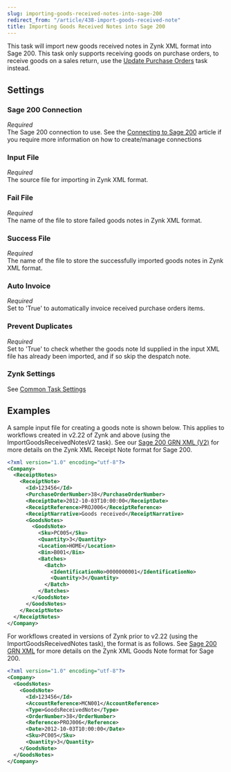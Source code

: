 ```yaml
---
slug: importing-goods-received-notes-into-sage-200
redirect_from: "/article/438-import-goods-received-note"
title: Importing Goods Received Notes into Sage 200
---
```

This task will import new goods received notes in Zynk XML format into Sage 200. This task only supports receiving goods on purchase orders, to receive goods on a sales return, use the [Update Purchase Orders](updating-purchase-orders-in-sage-200) task instead. 

## Settings
### Sage 200 Connection
_Required_  
The Sage 200 connection to use.  See the [Connecting to Sage 200](connecting-to-sage-200) article if you require more information on how to create/manage connections

### Input File
_Required_  
The source file for importing in Zynk XML format.

### Fail File
_Required_  
The name of the file to store failed goods notes in Zynk XML format.

### Success File
_Required_  
The name of the file to store the successfully imported goods notes in Zynk XML format.

### Auto Invoice
_Required_  
Set to 'True' to automatically invoice received purchase orders items.

### Prevent Duplicates
_Required_  
Set to 'True' to check whether the goods note Id supplied in the  input XML file has already been imported, and if so skip the despatch  note.

### Zynk Settings
See [Common Task Settings](common-task-settings)

## Examples
A sample input file for creating a goods note is shown below. This applies to workflows created in v2.22 of Zynk and above (using the ImportGoodsReceivedNotesV2 task). See our [Sage 200 GRN XML (V2)](sage-200-grn-xml-v2) for more details on the Zynk XML Receipt Note format for Sage 200.

```xml
<?xml version="1.0" encoding="utf-8"?>
<Company>
  <ReceiptNotes>
    <ReceiptNote>
      <Id>123456</Id>
      <PurchaseOrderNumber>38</PurchaseOrderNumber>
      <ReceiptDate>2012-10-03T10:00:00</ReceiptDate>
      <ReceiptReference>PROJ006</ReceiptReference>
      <ReceiptNarrative>Goods received</ReceiptNarrative>
      <GoodsNotes>
        <GoodsNote>
          <Sku>PC005</Sku>
          <Quantity>3</Quantity>
          <Location>HOME</Location>
          <Bin>B001</Bin>
          <Batches>
            <Batch>
              <IdentificationNo>0000000001</IdentificationNo>
              <Quantity>3</Quantity>
            </Batch>
          </Batches>
        </GoodsNote>
      </GoodsNotes>
    </ReceiptNote>
  </ReceiptNotes>
</Company>
```

For workflows created in versions of Zynk prior to v2.22 (using the ImportGoodsReceivedNotes task), the format is as follows. See [Sage 200 GRN XML](sage-200-grn-xml) for more details on the Zynk XML Goods Note format for Sage 200.

```xml
<?xml version="1.0" encoding="utf-8"?>
<Company>
  <GoodsNotes>
    <GoodsNote>
      <Id>123456</Id>
      <AccountReference>MCN001</AccountReference>
      <Type>GoodsReceivedNote</Type>
      <OrderNumber>38</OrderNumber>
      <Reference>PROJ006</Reference>
      <Date>2012-10-03T10:00:00</Date>
      <Sku>PC005</Sku>
      <Quantity>3</Quantity>
    </GoodsNote>
  </GoodsNotes>
</Company>
```
